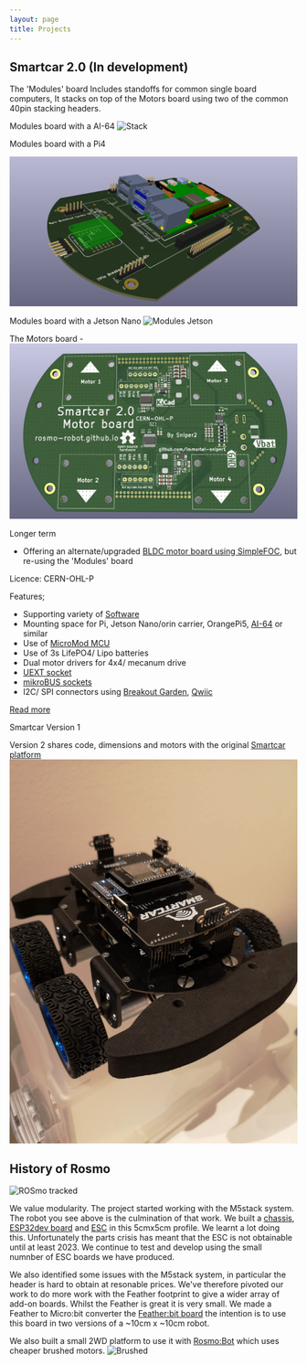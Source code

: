```yaml
---
layout: page
title: Projects
---
```

## Smartcar 2.0 (In development)

The 'Modules' board Includes standoffs for common single board computers, It stacks on top of the Motors board using two of the common 40pin stacking headers. 

Modules board with a AI-64
![Stack](https://raw.githubusercontent.com/rosmo-robot/rosmo-robot.github.io/master/assets/img/modulesstack.png)

Modules board with a Pi4 

 ![Optional compute concept](https://raw.githubusercontent.com/rosmo-robot/smartcar_shield/master/extras/images/modules.png)

Modules board with a Jetson Nano
 ![Modules Jetson](https://raw.githubusercontent.com/rosmo-robot/rosmo-robot.github.io/master/assets/img/jetson-stack.png)


The Motors board - 
 ![Dual driver concept](https://raw.githubusercontent.com/rosmo-robot/smartcar_shield/master/extras/images/motors.png)


Longer term

- Offering an alternate/upgraded [BLDC motor board using SimpleFOC](https://github.com/rosmo-robot/smartcar_shield/blob/master/README.md#bldc-version), but re-using the 'Modules' board

Licence: CERN-OHL-P

 Features;
 
 * Supporting variety of [Software](https://rosmo-robot.github.io/learn-robotics/)
 * Mounting space for Pi, Jetson Nano/orin carrier, OrangePi5, [AI-64](https://beagleboard.org/ai-64) or similar
 * Use of [MicroMod MCU](https://www.sparkfun.com/micromod#processor_boards)
 * Use of 3s LifePO4/ Lipo batteries
 * Dual motor drivers for 4x4/ mecanum drive
 * [UEXT socket](https://www.olimex.com/Products/Modules/)
 * [mikroBUS sockets](https://www.mikroe.com/mikrobus-shuttle-127mm-2x8-pin-box-header-smd-male)
 * I2C/ SPI connectors using [Breakout Garden](https://shop.pimoroni.com/collections/breakout-garden), [Qwiic](https://soldered.com/categories/easyc-2/)

[Read more](https://github.com/rosmo-robot/smartcar_shield#smartcar-10-existing)


Smartcar Version 1

Version 2 shares code, dimensions and motors with the original [Smartcar platform](https://github.com/rosmo-robot/smartcar_shield#smartcar-10-existing)
![smartcar1](https://raw.githubusercontent.com/rosmo-robot/smartcar_shield/master/extras/images/smart.jpg)


## History of Rosmo


![ROSmo tracked](https://pbs.twimg.com/media/FUa95gJXsAEfBqj?format=jpg)



We value modularity. The project started working with the M5stack system. The robot you see above is the culmination of that work. We built a [chassis](https://github.com/rosmo-robot/Rosmo_3D/tree/main/V2/2.10), [ESP32dev board](https://github.com/rosmo-robot/Open-Core-M5stack/tree/main/2.2) and [ESC](https://github.com/rosmo-robot/Rosmo_ESC) in this 5cmx5cm profile. We learnt a lot doing this. Unfortunately the parts crisis has meant that the ESC is not obtainable until at least 2023. We continue to test and develop using the small numnber of ESC boards we have produced.

We also identified some issues with the M5stack system, in particular the header is hard to obtain at resonable prices. We've therefore pivoted our work to do more work with the Feather footprint to give a wider array of add-on boards. Whilst the Feather is great it is very small. We made a Feather to Micro:bit converter the [Feather:bit board](https://github.com/rosmo-robot/Feather-Bit/tree/main/v1) the intention is to use this board in two versions of a ~10cm x ~10cm robot.

We also built a small 2WD platform to use it with [Rosmo:Bot](https://github.com/rosmo-robot/micro-bot/tree/master/Hardware/V3) which uses cheaper brushed motors. 
![Brushed](https://raw.githubusercontent.com/rosmo-robot/micro-bot/master/Hardware/V3/Front.JPG)



